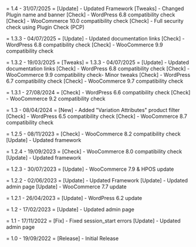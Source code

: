 = 1.4 - 31/07/2025 =
[Update] - Updated Framework
[Tweaks] - Changed Plugin name and banner
[Check] - WordPress 6.8 compatibility check
[Check] - WooCommerce 10.0 compatibility check
[Check] - Full security check using Plugin Check (PCP)

= 1.3.3 - 04/07/2025 =
[Update] - Updated documentation links
[Check] - WordPress 6.8 compatibility check
[Check] - WooCommerce 9.9 compatibility check

= 1.3.2 - 19/03/2025 =
[Tweaks] = 1.3.3 - 04/07/2025 =
[Update] - Updated documentation links
[Check] - WordPress 6.8 compatibility check
[Check] - WooCommerce 9.9 compatibility check- Minor tweaks
[Check] - WordPress 6.7 compatibility check
[Check] - WooCommerce 9.7 compatibility check

= 1.3.1 - 27/08/2024 =
[Check] - WordPress 6.6 compatibility check
[Check] - WooCommerce 9.2 compatibility check

= 1.3 - 08/04/2024 =
[New] - Added "Variation Attributes" product filter
[Check] - WordPress 6.5 compatibility check
[Check] - WooCommerce 8.7 compatibility check

= 1.2.5 - 08/11/2023 =
[Check] - WooCommerce 8.2 compatibility check
[Update] - Updated framework

= 1.2.4 - 19/09/2023 =
[Check] - WooCommerce 8.0 compatibility check
[Update] - Updated framework

= 1.2.3 - 30/07/2023 =
[Update] - WooCommerce 7.9 &amp; HPOS update

= 1.2.2 - 02/06/2023 =
[Update] - Updated Framework
[Update] - Updated admin page
[Update] - WooCommerce 7.7 update

= 1.2.1 - 26/04/2023 =
[Update] - WordPress 6.2 update

= 1.2 - 17/02/2023 =
[Update] - Updated admin page

= 1.1 - 17/11/2022 =
[Fix] - Fixed session_start errors
[Update] - Updated admin page

= 1.0 - 19/09/2022 =
[Release] - Initial Release